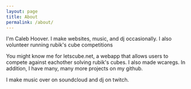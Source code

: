 ```yaml
---
layout: page
title: About
permalink: /about/
---
```


I'm Caleb Hoover. I make websites, music, and dj occasionally. I also volunteer running rubik's cube competitions

You might know me for letscube.net, a webapp that allows users to compete against eachother solving rubik's cubes. I also made wcaregs. In addition, I have many, many more projects on my github.

I make music over on soundcloud and dj on twitch.